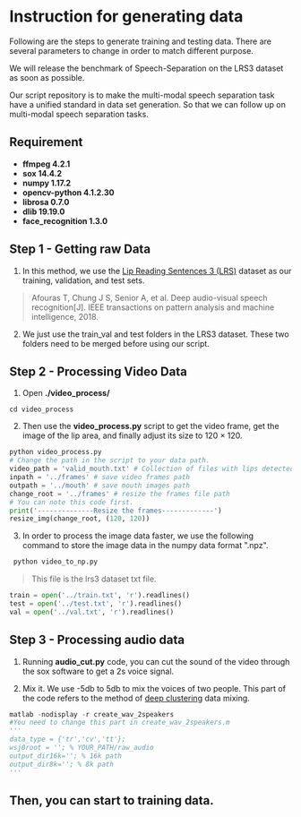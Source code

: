 # Instruction for generating data

Following are the steps to generate training and testing data.  There are several parameters to change in order to match different purpose. 

We will release the benchmark of Speech-Separation on the LRS3 dataset as soon as possible.

Our script repository is to make the multi-modal speech separation task have a unified standard in data set generation. So that we can follow up on multi-modal speech separation tasks.

## Requirement

- **ffmpeg 4.2.1**
- **sox 14.4.2**
- **numpy 1.17.2**
- **opencv-python 4.1.2.30**
- **librosa 0.7.0**
- **dlib 19.19.0**
- **face_recognition 1.3.0**

## Step 1 - Getting raw Data

1. In this method, we use the [Lip Reading Sentences 3 (LRS)](http://www.robots.ox.ac.uk/~vgg/data/lip_reading/lrs3.html) dataset as our training, validation, and test sets.

> Afouras T, Chung J S, Senior A, et al. Deep audio-visual speech recognition[J]. IEEE transactions on pattern analysis and machine intelligence, 2018.
2. We just use the train_val and test folders in the LRS3 dataset. These two folders need to be merged before using our script.
## Step 2 - Processing Video Data

1.  Open **./video_process/** 

```shell
cd video_process
```
2.  Then use the **video_process.py** script to get the video frame, get the image of the lip area, and finally adjust its size to 120 × 120.

```python
python video_process.py
# Change the path in the script to your data path.
video_path = 'valid_mouth.txt' # Collection of files with lips detected
inpath = '../frames' # save video frames path
outpath = '../mouth' # save mouth images path
change_root = '../frames' # resize the frames file path
# You can note this code first.
print('--------------Resize the frames-------------')
resize_img(change_root, (120, 120))
```

3. In order to process the image data faster, we use the following command to store the image data in the numpy data format ".npz".

```python
 python video_to_np.py
```

> This file is the lrs3 dataset txt file.

```python
train = open('../train.txt', 'r').readlines()
test = open('../test.txt', 'r').readlines()
val = open('../val.txt', 'r').readlines()
```

## Step 3 - Processing audio data

1. Running **audio_cut.py** code, you can cut the sound of the video through the sox software to get a 2s voice signal.

2. Mix it. We use -5db to 5db to mix the voices of two people. This part of the code refers to the method of [deep clustering](https://www.merl.com/demos/deep-clustering) data mixing.


```python
matlab -nodisplay -r create_wav_2speakers
#You need to change this part in create_wav_2speakers.m
'''
data_type = {'tr','cv','tt'};
wsj0root = ''; % YOUR_PATH/raw_audio
output_dir16k=''; % 16k path
output_dir8k=''; % 8k path
'''
```


## Then, you can start to training data.